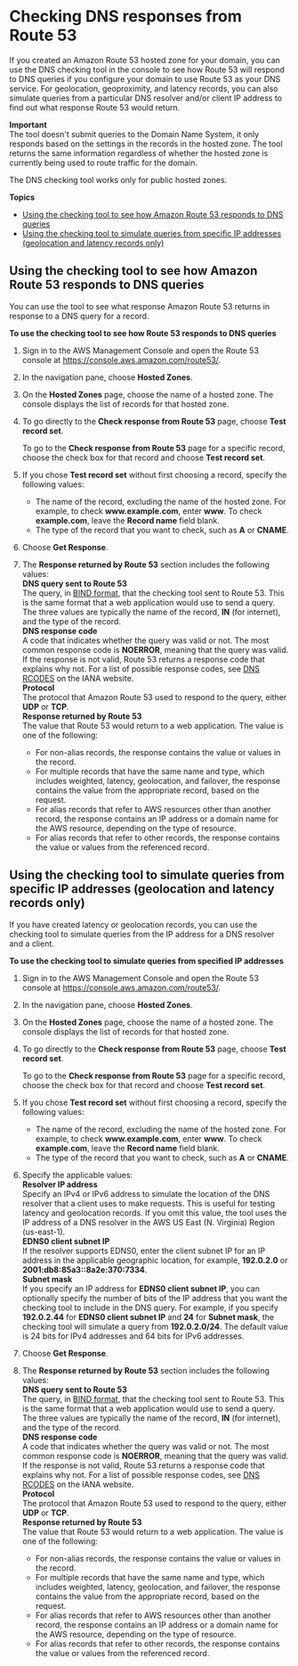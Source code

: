 # Checking DNS responses from Route 53<a name="dns-test"></a>

If you created an Amazon Route 53 hosted zone for your domain, you can use the DNS checking tool in the console to see how Route 53 will respond to DNS queries if you configure your domain to use Route 53 as your DNS service\. For geolocation, geoproximity, and latency records, you can also simulate queries from a particular DNS resolver and/or client IP address to find out what response Route 53 would return\.

**Important**  
The tool doesn't submit queries to the Domain Name System, it only responds based on the settings in the records in the hosted zone\. The tool returns the same information regardless of whether the hosted zone is currently being used to route traffic for the domain\.

The DNS checking tool works only for public hosted zones\.

**Topics**
+ [Using the checking tool to see how Amazon Route 53 responds to DNS queries](#dns-test-how-route-53-responds)
+ [Using the checking tool to simulate queries from specific IP addresses \(geolocation and latency records only\)](#dns-test-simulate-requests)

## Using the checking tool to see how Amazon Route 53 responds to DNS queries<a name="dns-test-how-route-53-responds"></a>

You can use the tool to see what response Amazon Route 53 returns in response to a DNS query for a record\.<a name="dns-test-how-route-53-responds-procedure"></a>

**To use the checking tool to see how Route 53 responds to DNS queries**

1. Sign in to the AWS Management Console and open the Route 53 console at [https://console\.aws\.amazon\.com/route53/](https://console.aws.amazon.com/route53/)\.

1. In the navigation pane, choose **Hosted Zones**\.

1. On the **Hosted Zones** page, choose the name of a hosted zone\. The console displays the list of records for that hosted zone\.

1. To go directly to the **Check response from Route 53** page, choose **Test record set**\.

   To go to the **Check response from Route 53** page for a specific record, choose the check box for that record and choose **Test record set**\.

1. If you chose **Test record set** without first choosing a record, specify the following values:
   + The name of the record, excluding the name of the hosted zone\. For example, to check **www\.example\.com**, enter **www**\. To check **example\.com**, leave the **Record name** field blank\.
   + The type of the record that you want to check, such as **A** or **CNAME**\.

1. Choose **Get Response**\.

1. The **Response returned by Route 53** section includes the following values:  
**DNS query sent to Route 53**  
The query, in [BIND format](https://en.wikipedia.org/wiki/Zone_file), that the checking tool sent to Route 53\. This is the same format that a web application would use to send a query\. The three values are typically the name of the record, **IN** \(for internet\), and the type of the record\.  
**DNS response code**  
A code that indicates whether the query was valid or not\. The most common response code is **NOERROR**, meaning that the query was valid\. If the response is not valid, Route 53 returns a response code that explains why not\. For a list of possible response codes, see [DNS RCODES](http://www.iana.org/assignments/dns-parameters/dns-parameters.xhtml#dns-parameters-6) on the IANA website\.  
**Protocol**  
The protocol that Amazon Route 53 used to respond to the query, either **UDP** or **TCP**\.  
**Response returned by Route 53**  
The value that Route 53 would return to a web application\. The value is one of the following:  
   + For non\-alias records, the response contains the value or values in the record\.
   + For multiple records that have the same name and type, which includes weighted, latency, geolocation, and failover, the response contains the value from the appropriate record, based on the request\. 
   + For alias records that refer to AWS resources other than another record, the response contains an IP address or a domain name for the AWS resource, depending on the type of resource\.
   + For alias records that refer to other records, the response contains the value or values from the referenced record\.

## Using the checking tool to simulate queries from specific IP addresses \(geolocation and latency records only\)<a name="dns-test-simulate-requests"></a>

If you have created latency or geolocation records, you can use the checking tool to simulate queries from the IP address for a DNS resolver and a client\.<a name="dns-test-simulate-requests-procedure"></a>

**To use the checking tool to simulate queries from specified IP addresses**

1. Sign in to the AWS Management Console and open the Route 53 console at [https://console\.aws\.amazon\.com/route53/](https://console.aws.amazon.com/route53/)\.

1. In the navigation pane, choose **Hosted Zones**\.

1. On the **Hosted Zones** page, choose the name of a hosted zone\. The console displays the list of records for that hosted zone\.

1. To go directly to the **Check response from Route 53** page, choose **Test record set**\.

   To go to the **Check response from Route 53** page for a specific record, choose the check box for that record and choose **Test record set**\.

1. If you chose **Test record set** without first choosing a record, specify the following values:
   + The name of the record, excluding the name of the hosted zone\. For example, to check **www\.example\.com**, enter **www**\. To check **example\.com**, leave the **Record name** field blank\.
   + The type of the record that you want to check, such as **A** or **CNAME**\.

1. Specify the applicable values:  
**Resolver IP address**  
Specify an IPv4 or IPv6 address to simulate the location of the DNS resolver that a client uses to make requests\. This is useful for testing latency and geolocation records\. If you omit this value, the tool uses the IP address of a DNS resolver in the AWS US East \(N\. Virginia\) Region \(us\-east\-1\)\.   
**EDNS0 client subnet IP**  
If the resolver supports EDNS0, enter the client subnet IP for an IP address in the applicable geographic location, for example, **192\.0\.2\.0** or **2001:db8:85a3::8a2e:370:7334**\.   
**Subnet mask**  
If you specify an IP address for **EDNS0 client subnet IP**, you can optionally specify the number of bits of the IP address that you want the checking tool to include in the DNS query\. For example, if you specify **192\.0\.2\.44** for **EDNS0 client subnet IP** and **24** for **Subnet mask**, the checking tool will simulate a query from **192\.0\.2\.0/24**\. The default value is 24 bits for IPv4 addresses and 64 bits for IPv6 addresses\. 

1. Choose **Get Response**\.

1. The **Response returned by Route 53** section includes the following values:  
**DNS query sent to Route 53**  
The query, in [BIND format](https://en.wikipedia.org/wiki/Zone_file), that the checking tool sent to Route 53\. This is the same format that a web application would use to send a query\. The three values are typically the name of the record, **IN** \(for internet\), and the type of the record\.  
**DNS response code**  
A code that indicates whether the query was valid or not\. The most common response code is **NOERROR**, meaning that the query was valid\. If the response is not valid, Route 53 returns a response code that explains why not\. For a list of possible response codes, see [DNS RCODES](http://www.iana.org/assignments/dns-parameters/dns-parameters.xhtml#dns-parameters-6) on the IANA website\.  
**Protocol**  
The protocol that Amazon Route 53 used to respond to the query, either **UDP** or **TCP**\.  
**Response returned by Route 53**  
The value that Route 53 would return to a web application\. The value is one of the following:  
   + For non\-alias records, the response contains the value or values in the record\.
   + For multiple records that have the same name and type, which includes weighted, latency, geolocation, and failover, the response contains the value from the appropriate record, based on the request\. 
   + For alias records that refer to AWS resources other than another record, the response contains an IP address or a domain name for the AWS resource, depending on the type of resource\.
   + For alias records that refer to other records, the response contains the value or values from the referenced record\.